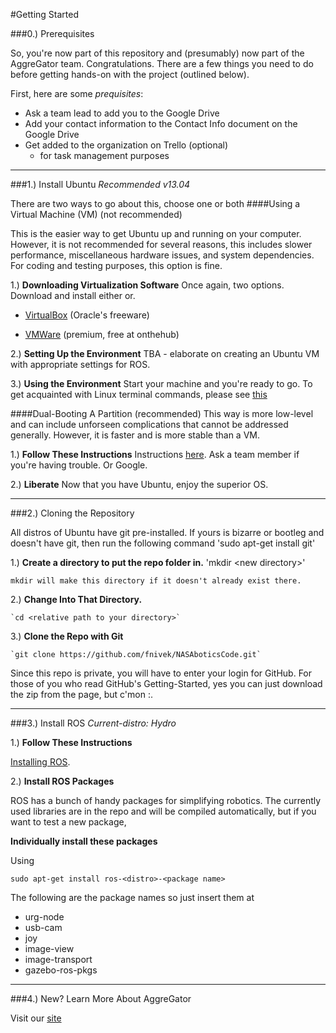 #Getting Started

###0.) Prerequisites

So, you're now part of this repository and (presumably) now part of the AggreGator team. Congratulations. There are a few things you need to do before getting hands-on with the project (outlined below).

First, here are some *prequisites*:
  * Ask a team lead to add you to the Google Drive 
  * Add your contact information to the Contact Info document on the Google Drive
  * Get added to the organization on Trello (optional)
    * for task management purposes

----------------------------------------------------------
###1.) Install Ubuntu
*Recommended v13.04*

There are two ways to go about this, choose one or both
####Using a Virtual Machine (VM) (not recommended)

This is the easier way to get Ubuntu up and running on your computer. However, it is not recommended for several reasons, this includes slower performance, miscellaneous hardware issues, and system dependencies. For coding and testing purposes, this option is fine.

1.) **Downloading Virtualization Software**
Once again, two options. Download and install either or.
* [VirtualBox](https://www.virtualbox.org/wiki/Downloads) (Oracle's freeware)

* [VMWare](http://e5.onthehub.com/WebStore/ProductsByMajorVersionList.aspx?ws=c52673b4-58fe-e011-8e6c-f04da23e67f6&vsro=8) (premium, free at onthehub)

2.) **Setting Up the Environment**
TBA - elaborate on creating an Ubuntu VM with appropriate settings for ROS.

3.) **Using the Environment**
Start your machine and you're ready to go.
To get acquainted with Linux terminal commands, please see [this](http://cli.learncodethehardway.org/bash_cheat_sheet.pdf)

####Dual-Booting A Partition (recommended)
This way is more low-level and can include unforseen complications that cannot be addressed generally. However, it is faster and is more stable than a VM.

1.) **Follow These Instructions**
Instructions [here](https://help.ubuntu.com/community/Installation). Ask a team member if you're having trouble. Or Google.

2.) **Liberate**
Now that you have Ubuntu, enjoy the superior OS.

----------------------------------------------------------
###2.) Cloning the Repository

All distros of Ubuntu have git pre-installed. If yours is bizarre or bootleg and doesn't have git, then run the following command
'sudo apt-get install git'

1.) **Create a directory to put the repo folder in.**
	'mkdir <path where you want directory to be>\<new directory>'

	mkdir will make this directory if it doesn't already exist there.

2.) **Change Into That Directory.**

	`cd <relative path to your directory>`

3.) **Clone the Repo with Git**

	`git clone https://github.com/fnivek/NASAboticsCode.git`

Since this repo is private, you will have to enter your login for GitHub.
For those of you who read GitHub's Getting-Started, yes you can just download the zip from the page, but c'mon :\.

----------------------------------------------------------
###3.) Install ROS
*Current-distro: Hydro*

1.) **Follow These Instructions**

[Installing ROS](http://wiki.ros.org/hydro/Installation/Ubuntu). 

2.) **Install ROS Packages**

ROS has a bunch of handy packages for simplifying robotics. The currently used libraries are in the repo and will be compiled automatically, but if you want to test a new package,

**Individually install these packages**

Using
	
`sudo apt-get install ros-<distro>-<package name>`


The following are the package names so just insert them at <package name>

* urg-node 
* usb-cam
* joy
* image-view
* image-transport
* gazebo-ros-pkgs


----------------------------------------------------------
###4.) New? Learn More About AggreGator
	
Visit our [site](http://www.ufaggregator.com)

